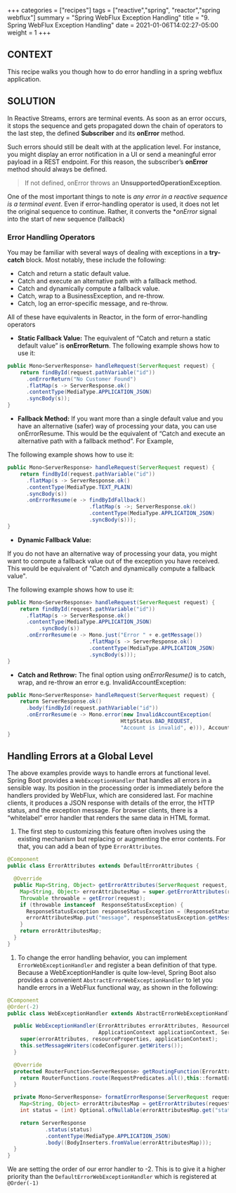 +++
categories = ["recipes"]
tags = ["reactive","spring", "reactor","spring webflux"]
summary = "Spring WebFlux Exception Handling"
title = "9. Spring WebFlux Exception Handling"
date = 2021-01-06T14:02:27-05:00
weight = 1
+++

## CONTEXT
This recipe walks you though how to do error handling in a spring webflux application.

## SOLUTION
In Reactive Streams, errors are terminal events. As soon as an error occurs, it stops the sequence and gets propagated down the chain of operators to the last step, 
the defined **Subscriber** and its **onError** method.

Such errors should still be dealt with at the application level.
For instance, you might display an error notification in a UI or send a meaningful error payload in a REST endpoint. 
For this reason, the subscriber’s **onError** method should always be defined.

> If not defined, onError throws an **UnsupportedOperationException**.

One of the most important things to note is _any error in a reactive sequence is a terminal event_. Even if error-handling operator is used, it does
not let the original sequence to continue. Rather, it converts the **onError* signal into the start of new sequence (fallback)

### Error Handling Operators
You may be familiar with several ways of dealing with exceptions in a **try-catch** block. Most notably, these include the following:

* Catch and return a static default value.
* Catch and execute an alternative path with a fallback method.
* Catch and dynamically compute a fallback value.
* Catch, wrap to a BusinessException, and re-throw.
* Catch, log an error-specific message, and re-throw. 
  
All of these have equivalents in Reactor, in the form of error-handling operators

* **Static Fallback Value:**
  The equivalent of “Catch and return a static default value” is **onErrorReturn**. The following example shows how to use it:

```java
public Mono<ServerResponse> handleRequest(ServerRequest request) {
    return findById(request.pathVariable("id"))
      .onErrorReturn("No Customer Found")
      .flatMap(s -> ServerResponse.ok()
      .contentType(MediaType.APPLICATION_JSON)
      .syncBody(s));
}
```
* **Fallback Method:**
  If you want more than a single default value and you have an alternative (safer) way of processing your data, you can use onErrorResume. 
  This would be the equivalent of “Catch and execute an alternative path with a fallback method”. For Example,

The following example shows how to use it:
```java
public Mono<ServerResponse> handleRequest(ServerRequest request) {
    return findById(request.pathVariable("id"))
      .flatMap(s -> ServerResponse.ok()
      .contentType(MediaType.TEXT_PLAIN)
      .syncBody(s))
      .onErrorResume(e -> findByIdFallback()
                          .flatMap(s ->; ServerResponse.ok()
                          .contentType(MediaType.APPLICATION_JSON)
                          .syncBody(s)));
}
```

* **Dynamic Fallback Value:**

If you do not have an alternative way of processing your data, you might want to compute a fallback value
out of the exception you have received. This would be equivalent of "Catch and dynamically compute a fallback value".

The following example shows how to use it:

```java
public Mono<ServerResponse> handleRequest(ServerRequest request) {
    return findById(request.pathVariable("id"))
      .flatMap(s -> ServerResponse.ok()
      .contentType(MediaType.APPLICATION_JSON)
          .syncBody(s))
      .onErrorResume(e -> Mono.just("Error " + e.getMessage())
                          .flatMap(s -> ServerResponse.ok()
                          .contentType(MediaType.APPLICATION_JSON)
                          .syncBody(s)));
}
``` 

* **Catch and Rethrow:**
The final option using _onErrorResume()_ is to catch, wrap, and re-throw an error e.g. InvalidAccountException:

```java
public Mono<ServerResponse> handleRequest(ServerRequest request) {
    return ServerResponse.ok()
      .body(findById(request.pathVariable("id"))
      .onErrorResume(e -> Mono.error(new InvalidAccountException(
                                    HttpStatus.BAD_REQUEST, 
                                    "Account is invalid", e))), Account.class);
}
```

## Handling Errors at a Global Level

The above examples provide ways to handle errors at functional level.
Spring Boot provides a `WebExceptionHandler` that handles all errors in a sensible way. 
Its position in the processing order is immediately before the handlers provided by WebFlux, which are considered last. 
For machine clients, it produces a JSON response with details of the error, the HTTP status, and the exception message. 
For browser clients, there is a “whitelabel” error handler that renders the same data in HTML format. 

1. The first step to customizing this feature often involves using the existing mechanism but replacing or augmenting 
the error contents. For that, you can add a bean of type `ErrorAttributes`.
   
  ```java
  @Component
  public class ErrorAttributes extends DefaultErrorAttributes {
  
    @Override
    public Map<String, Object> getErrorAttributes(ServerRequest request, ErrorAttributeOptions options) {
      Map<String, Object> errorAttributesMap = super.getErrorAttributes(request, options);
      Throwable throwable = getError(request);
      if (throwable instanceof  ResponseStatusException) {
        ResponseStatusException responseStatusException = (ResponseStatusException) throwable;
        errorAttributesMap.put("message", responseStatusException.getMessage());
      }
      return errorAttributesMap;
    }
  }
  ```

1. To change the error handling behavior, you can implement `ErrorWebExceptionHandler` and register a bean definition of that type. 
Because a WebExceptionHandler is quite low-level, Spring Boot also provides a convenient `AbstractErrorWebExceptionHandler` 
to let you handle errors in a WebFlux functional way, as shown in the following:
   
   
  ```java
  @Component
  @Order(-2)
  public class WebExceptionHandler extends AbstractErrorWebExceptionHandler {
  
    public WebExceptionHandler(ErrorAttributes errorAttributes, ResourceProperties resourceProperties,
                               ApplicationContext applicationContext, ServerCodecConfigurer codeConfigurer) {
      super(errorAttributes, resourceProperties, applicationContext);
      this.setMessageWriters(codeConfigurer.getWriters());
    }
  
    @Override
    protected RouterFunction<ServerResponse> getRoutingFunction(ErrorAttributes errorAttributes) {
      return RouterFunctions.route(RequestPredicates.all(),this::formatErrorResponse);
    }
  
    private Mono<ServerResponse> formatErrorResponse(ServerRequest request) {
      Map<String, Object> errorAttributesMap = getErrorAttributes(request, ErrorAttributeOptions.of(ErrorAttributeOptions.Include.STACK_TRACE));
      int status = (int) Optional.ofNullable(errorAttributesMap.get("status")).orElse(500);
  
      return ServerResponse
              .status(status)
              .contentType(MediaType.APPLICATION_JSON)
              .body((BodyInserters.fromValue(errorAttributesMap)));
    }
  }
  ```
We are setting the order of our error handler to -2. This is to give it a higher priority than the `DefaultErrorWebExceptionHandler` which is registered at `@Order(-1)`